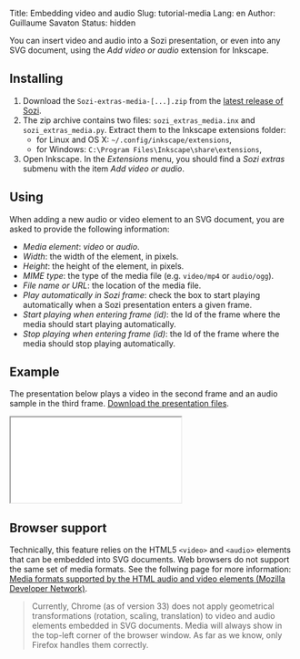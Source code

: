 Title: Embedding video and audio
Slug: tutorial-media
Lang: en
Author: Guillaume Savaton
Status: hidden

You can insert video and audio into a Sozi presentation,
or even into any SVG document, using the *Add video or audio* extension for Inkscape.

Installing
----------

1. Download the `Sozi-extras-media-[...].zip`
   from the [latest release of Sozi](https://github.com/senshu/Sozi/releases/).
2. The zip archive contains two files: `sozi_extras_media.inx` and `sozi_extras_media.py`.
   Extract them to the Inkscape extensions folder:
    * for Linux and OS X: `~/.config/inkscape/extensions`,
    * for Windows: `C:\Program Files\Inkscape\share\extensions`,
3. Open Inkscape. In the *Extensions* menu, you should find a *Sozi extras* submenu with the item *Add video or audio*.

Using
-----

When adding a new audio or video element to an SVG document, you are asked to provide the following
information:

* *Media element*: *video* or *audio*.
* *Width*: the width of the element, in pixels.
* *Height*: the height of the element, in pixels.
* *MIME type*: the type of the media file (e.g. `video/mp4` or `audio/ogg`).
* *File name or URL*: the location of the media file.
* *Play automatically in Sozi frame*: check the box to start playing automatically when a Sozi presentation
  enters a given frame.
* *Start playing when entering frame (id)*: the Id of the frame where the media should start playing automatically.
* *Stop playing when entering frame (id)*: the Id of the frame where the media should stop playing automatically.

Example
-------

The presentation below plays a video in the second frame and an audio sample in
the third frame.
[Download the presentation files](|filename|/presentations/tutorial-media.zip).

<iframe class="sozi" src="|filename|/presentations/tutorial-media/tutorial-media.sozi.html">
    Your browser cannot display this content.
</iframe>

Browser support
---------------

Technically, this feature relies on the HTML5 `<video>` and `<audio>`
elements that can be embedded into SVG documents.
Web browsers do not support the same set of media formats.
See the follwing page for more information:
[Media formats supported by the HTML audio and video elements (Mozilla Developer Network)](https://developer.mozilla.org/en-US/docs/HTML/Supported_media_formats).

> Currently, Chrome (as of version 33) does not apply geometrical transformations
> (rotation, scaling, translation) to video and audio elements embedded in SVG documents.
> Media will always show in the top-left corner of the browser window.
> As far as we know, only Firefox handles them correctly.
